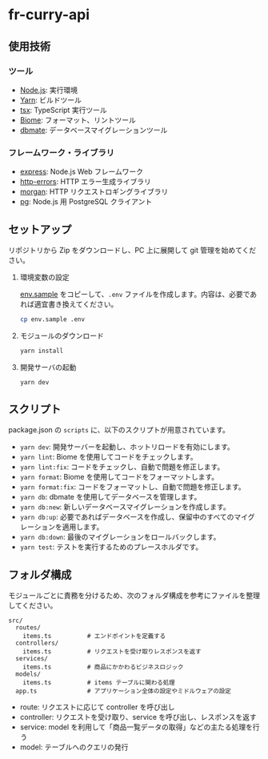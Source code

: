 # fr-curry-api

## 使用技術

### ツール

- [Node.js](https://nodejs.org/): 実行環境
- [Yarn](https://yarnpkg.com/): ビルドツール
- [tsx](https://tsx.is/): TypeScript 実行ツール
- [Biome](https://biomejs.dev/): フォーマット、リントツール
- [dbmate](https://github.com/amacneil/dbmate): データベースマイグレーションツール

### フレームワーク・ライブラリ

- [express](https://expressjs.com): Node.js Web フレームワーク
- [http-errors](https://github.com/jshttp/http-errors): HTTP エラー生成ライブラリ
- [morgan](https://github.com/expressjs/morgan): HTTP リクエストロギングライブラリ
- [pg](https://node-postgres.com/): Node.js 用 PostgreSQL クライアント

## セットアップ

リポジトリから Zip をダウンロードし、PC 上に展開して git 管理を始めてください。

1. 環境変数の設定

   [env.sample](/env.sample) をコピーして、`.env` ファイルを作成します。内容は、必要であれば適宜書き換えてください。

   ```sh
   cp env.sample .env
   ```

2. モジュールのダウンロード

   ```sh
   yarn install
   ```

3. 開発サーバの起動

   ```sh
   yarn dev
   ```

## スクリプト

package.json の `scripts` に、以下のスクリプトが用意されています。

- `yarn dev`: 開発サーバーを起動し、ホットリロードを有効にします。
- `yarn lint`: Biome を使用してコードをチェックします。
- `yarn lint:fix`: コードをチェックし、自動で問題を修正します。
- `yarn format`: Biome を使用してコードをフォーマットします。
- `yarn format:fix`: コードをフォーマットし、自動で問題を修正します。
- `yarn db`: dbmate を使用してデータベースを管理します。
- `yarn db:new`: 新しいデータベースマイグレーションを作成します。
- `yarn db:up`: 必要であればデータベースを作成し、保留中のすべてのマイグレーションを適用します。
- `yarn db:down`: 最後のマイグレーションをロールバックします。
- `yarn test`: テストを実行するためのプレースホルダです。

## フォルダ構成

モジュールごとに責務を分けるため、次のフォルダ構成を参考にファイルを整理してください。

```plaintext
src/
  routes/
    items.ts          # エンドポイントを定義する
  controllers/
    items.ts          # リクエストを受け取りレスポンスを返す
  services/
    items.ts          # 商品にかかわるビジネスロジック
  models/
    items.ts          # items テーブルに関わる処理
  app.ts              # アプリケーション全体の設定やミドルウェアの設定
```

- route: リクエストに応じて controller を呼び出し
- controller: リクエストを受け取り、service を呼び出し、レスポンスを返す
- service: model を利用して「商品一覧データの取得」などの主たる処理を行う
- model: テーブルへのクエリの発行
